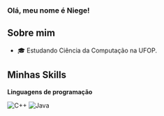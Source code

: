 ### Olá, meu nome é Niege!

## Sobre mim

- 🎓 Estudando Ciência da Computação na UFOP.

## Minhas Skills

**Linguagens de programação**

![C++](https://img.shields.io/badge/-C++-333333?style=flat&logo=C%2B%2B&logoColor=00599C)
![Java](https://img.shields.io/badge/-Java-333333?style=flat&logo=Java&logoColor=007396)
